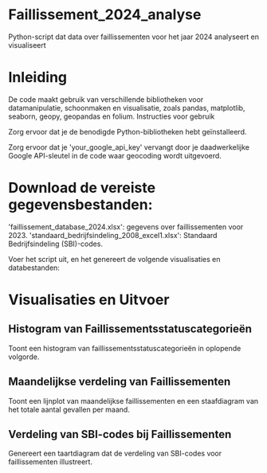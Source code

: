 # Faillissement_2024_analyse
Python-script dat data over faillissementen voor het jaar 2024 analyseert en visualiseert
# Inleiding

De code maakt gebruik van verschillende bibliotheken voor datamanipulatie, schoonmaken en visualisatie, zoals pandas, matplotlib, seaborn, geopy, geopandas en folium.
Instructies voor gebruik

Zorg ervoor dat je de benodigde Python-bibliotheken hebt geïnstalleerd.

Zorg ervoor dat je 'your_google_api_key' vervangt door je daadwerkelijke Google API-sleutel in de code waar geocoding wordt uitgevoerd.

# Download de vereiste gegevensbestanden:

'faillissement_database_2024.xlsx': gegevens over faillissementen voor 2023.
'standaard_bedrijfsindeling_2008_excel1.xlsx': Standaard Bedrijfsindeling (SBI)-codes.

Voer het script uit, en het genereert de volgende visualisaties en databestanden:

# Visualisaties en Uitvoer

## Histogram van Faillissementsstatuscategorieën

Toont een histogram van faillissementsstatuscategorieën in oplopende volgorde.

## Maandelijkse verdeling van Faillissementen

Toont een lijnplot van maandelijkse faillissementen en een staafdiagram van het totale aantal gevallen per maand.

## Verdeling van SBI-codes bij Faillissementen

Genereert een taartdiagram dat de verdeling van SBI-codes voor faillissementen illustreert.

